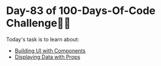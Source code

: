 # Day-83 of 100-Days-Of-Code Challenge🚀✨

Today's task is to learn about:

- [Building UI with Components](https://nextjs.org/learn/react-foundations/building-ui-with-components)
- [Displaying Data with Props](https://nextjs.org/learn/react-foundations/displaying-data-with-props)
